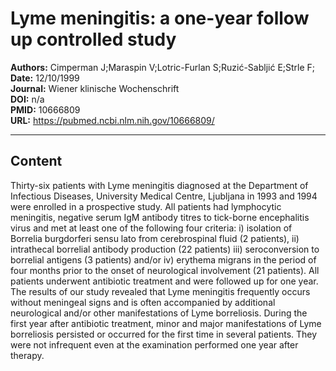 # Lyme meningitis: a one-year follow up controlled study

**Authors:** Cimperman J;Maraspin V;Lotric-Furlan S;Ruzić-Sabljić E;Strle F;  
**Date:** 12/10/1999  
**Journal:** Wiener klinische Wochenschrift  
**DOI:** n/a  
**PMID:** 10666809  
**URL:** https://pubmed.ncbi.nlm.nih.gov/10666809/

---

## Content

Thirty-six patients with Lyme meningitis diagnosed at the Department of Infectious Diseases, University Medical Centre, Ljubljana in 1993 and 1994 were enrolled in a prospective study. All patients had lymphocytic meningitis, negative serum IgM antibody titres to tick-borne encephalitis virus and met at least one of the following four criteria: i) isolation of Borrelia burgdorferi sensu lato from cerebrospinal fluid (2 patients), ii) intrathecal borrelial antibody production (22 patients) iii) seroconversion to borrelial antigens (3 patients) and/or iv) erythema migrans in the period of four months prior to the onset of neurological involvement (21 patients). All patients underwent antibiotic treatment and were followed up for one year. The results of our study revealed that Lyme meningitis frequently occurs without meningeal signs and is often accompanied by additional neurological and/or other manifestations of Lyme borreliosis. During the first year after antibiotic treatment, minor and major manifestations of Lyme borreliosis persisted or occurred for the first time in several patients. They were not infrequent even at the examination performed one year after therapy.

